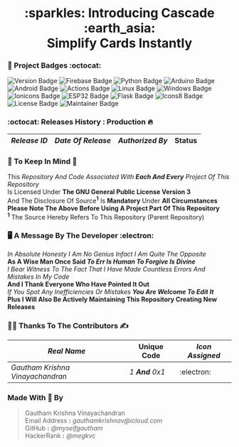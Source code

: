 <h1 align="center"> :sparkles: Introducing Cascade :earth_asia: <br> Simplify Cards Instantly</h1>

### :milky_way: Project Badges :octocat:
![Version Badge](https://img.shields.io/badge/Version-v1.0_Beta-red?logo=lighthouse)
![Firebase Badge](https://img.shields.io/badge/Powered_By-Firebase-577B8D?logo=firebase&logoColor=ffa611&logoSize=auto)
![Python Badge](https://img.shields.io/badge/Built_Using-Python-yellow?logo=python)
![Arduino Badge](https://img.shields.io/badge/Hardware_Using-Arduino-blue?logo=arduino)
![Android Badge](https://img.shields.io/badge/Application_For-Android-purple?logo=android)
![Actions Badge](https://img.shields.io/badge/CI_CD_Provider-Github_Actions-%23D95F59?logo=githubactions)
![Linux Badge](https://img.shields.io/badge/Development_Environment-Ubuntu_18.04-red?logo=linux)
![Windows Badge](https://img.shields.io/badge/Tested_On-Windows_11-%2303346E?logo=testcafe)
![Ionicons Badge](https://img.shields.io/badge/Icons_From-Ionicons-blue?logo=ionic)
![ESP32 Badge](https://img.shields.io/badge/Hardware_Using-ESP32-blue?logo=espressif)
![Flask Badge](https://img.shields.io/badge/Server_Using-Flask-blue?logo=flask)
![Icons8 Badge](https://img.shields.io/badge/Logos_From-Icons8-lightgreen?logo=icons8)
![License Badge](https://img.shields.io/badge/Licence-GNU_GPL_Revision_3-red?logo=Gnu)
![Maintainer Badge](https://img.shields.io/badge/Maintainer-Gautham_Krishna-blue?logo=github)

### :octocat: Releases History : Production :fire:
| *Release ID* | *Date Of Release* | *Authorized By* | **Status** |
| ----------- | --------------- | --------------- | ---------- |

### :scroll: To Keep In Mind :art:

This *Repository And Code Associated With **Each And Every** Project Of This Repository* <br>
Is Licensed Under **The GNU General Public License Version 3** <br>
And The Disclosure Of Source<sup>**1**</sup> Is **Mandatory** Under **All Circumstances** <br>
**Please Note The Above Before Using A Project Part Of This Repository** <br>
<sup>**1**</sup> The Source Hereby Refers To This Repository (Parent Repository)

### :desktop_computer: A Message By The Developer :electron:

*In Absolute Honesty I Am No Genius Infact I Am Quite The Opposite* <br>
**As A Wise Man Once Said *To Err Is Human To Forgive Is Divine*** <br>
*I Bear Witness To The Fact That I Have Made Countless Errors And Mistakes In My Code* <br>
**And I Thank Everyone Who Have Pointed It Out** <br>
*If You Spot Any Inefficiencies Or Mistakes **You Are Welcome To Edit It*** <br>
**Plus I Will Also Be Actively Maintaining This Repository Creating New Releases**

### :man_technologist: Thanks To The Contributors :writing_hand:

| *Real Name* | **Unique Code**  | *Icon Assigned* |
| ----------- | -------------- | --------------- |
| *Gautham Krishna Vinayachandran* | *1 **And** 0x1* | :electron: |

### Made With :gift_heart: By

> Gautham Krishna Vinayachandran <br>
> Email Address **:** _gauthamkrishnav@icloud.com_ <br>
> GitHub **:** _@myselfgautham_ <br>
> HackerRank **:** _@megkvc_
